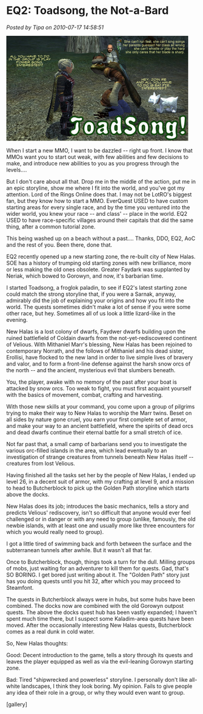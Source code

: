 # EQ2: Toadsong, the Not-a-Bard

*Posted by Tipa on 2010-07-17 14:58:51*

![](../uploads/2010/07/EverQuest2-2010-07-17-12-56-47-44.jpg "Toadsong!")

When I start a new MMO, I want to be dazzled -- right up front. I know that MMOs want you to start out weak, with few abilities and few decisions to make, and introduce new abilities to you as you progress through the levels....

But I don't care about all that. Drop me in the middle of the action, put me in an epic storyline, show me where I fit into the world, and you've got my attention. Lord of the Rings Online does that. I may not be LotRO's biggest fan, but they know how to start a MMO. EverQuest USED to have custom starting areas for every single race, and by the time you ventured into the wider world, you knew your race -- and class' -- place in the world. EQ2 USED to have race-specific villages around their capitals that did the same thing, after a common tutorial zone.

This being washed up on a beach without a past.... Thanks, DDO, EQ2, AoC and the rest of you. Been there, done that.

EQ2 recently opened up a new starting zone, the re-built city of New Halas. SOE has a history of trumping old starting zones with new brilliance, more or less making the old ones obsolete. Greater Faydark was supplanted by Neriak, which bowed to Gorowyn, and now, it's barbarian time.

I started Toadsong, a froglok paladin, to see if EQ2's latest starting zone could match the strong storyline that, if you were a Sarnak, anyway, admirably did the job of explaining your origins and how you fit into the world. The quests sometimes didn't make a lot of sense if you were some other race, but hey. Sometimes all of us look a little lizard-like in the evening.

New Halas is a lost colony of dwarfs, Faydwer dwarfs building upon the ruined battlefield of Coldain dwarfs from the not-yet-rediscovered continent of Velious. With Mithaniel Marr's blessing, New Halas has been rejoined to contemporary Norrath, and the follows of Mithaniel and his dead sister, Erollisi, have flocked to the new land in order to live simple lives of bravery and valor, and to form a front-line defense against the harsh snow orcs of the north -- and the ancient, mysterious evil that slumbers beneath.

You, the player, awake with no memory of the past after your boat is attacked by snow orcs. Too weak to fight, you must first acquaint yourself with the basics of movement, combat, crafting and harvesting.

With those new skills at your command, you come upon a group of pilgrims trying to make their way to New Halas to worship the Marr twins. Beset on all sides by nature gone cruel, you earn your first complete set of armor, and make your way to an ancient battlefield, where the spirits of dead orcs and dead dwarfs continue their eternal battle for a small stretch of ice.

Not far past that, a small camp of barbarians send you to investigate the various orc-filled islands in the area, which lead eventually to an investigation of strange creatures from tunnels beneath New Halas itself -- creatures from lost Velious.

Having finished all the tasks set her by the people of New Halas, I ended up level 26, in a decent suit of armor, with my crafting at level 9, and a mission to head to Butcherblock to pick up the Golden Path storyline which starts above the docks.

New Halas does its job; introduces the basic mechanics, tells a story and predicts Velious' rediscovery, isn't so difficult that anyone would ever feel challenged or in danger or with any need to group (unlike, famously, the old newbie islands, with at least one and usually more like three encounters for which you would really need to group).

I got a little tired of swimming back and forth between the surface and the subterranean tunnels after awhile. But it wasn't all that far.

Once to Butcherblock, though, things took a turn for the dull. Milling groups of mobs, just waiting for an adventurer to kill them for quests. Gad, that's SO BORING. I get bored just writing about it. The "Golden Path" story just has you doing quests until you hit 32, after which you may proceed to Steamfont.

The quests in Butcherblock always were in hubs, but some hubs have been combined. The docks now are combined with the old Gorowyn outpost quests. The above the docks quest hub has been vastly expanded; I haven't spent much time there, but I suspect some Kaladim-area quests have been moved. After the occasionally interesting New Halas quests, Butcherblock comes as a real dunk in cold water.

So, New Halas thoughts:

Good: Decent introduction to the game, tells a story through its quests and leaves the player equipped as well as via the evil-leaning Gorowyn starting zone.

Bad: Tired "shipwrecked and powerless" storyline. I personally don't like all-white landscapes, I think they look boring. My opinion. Fails to give people any idea of their role in a group, or why they would even want to group.

[gallery]

